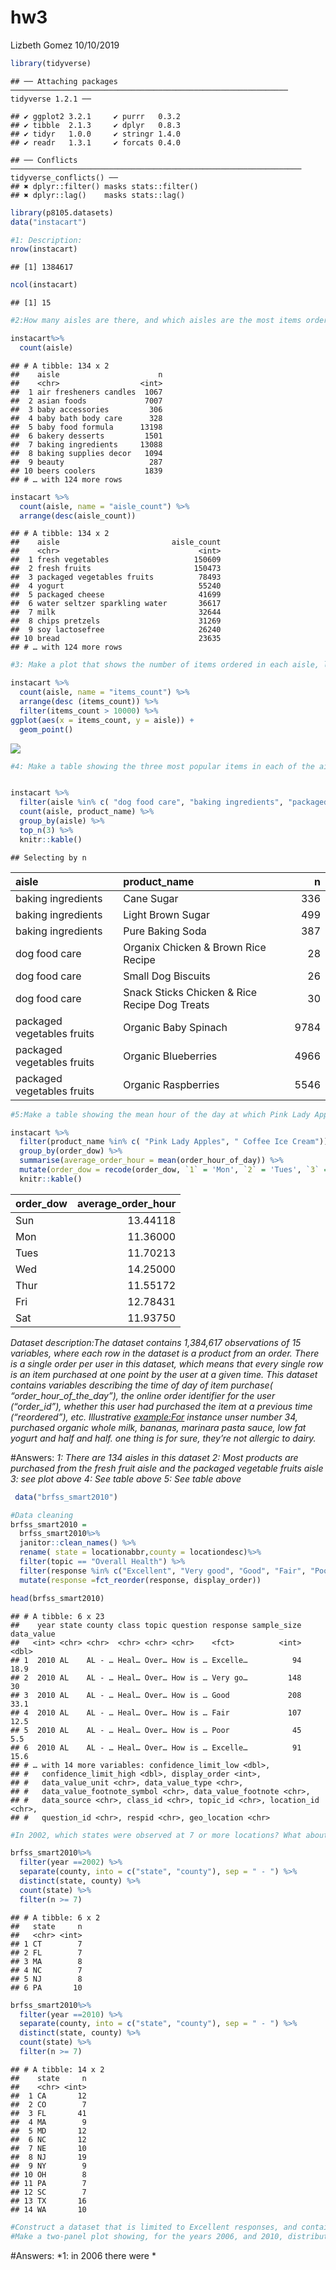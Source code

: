 hw3
================
Lizbeth Gomez
10/10/2019

``` r
library(tidyverse)
```

    ## ── Attaching packages ────────────────────────────────────────────────────────────── tidyverse 1.2.1 ──

    ## ✔ ggplot2 3.2.1     ✔ purrr   0.3.2
    ## ✔ tibble  2.1.3     ✔ dplyr   0.8.3
    ## ✔ tidyr   1.0.0     ✔ stringr 1.4.0
    ## ✔ readr   1.3.1     ✔ forcats 0.4.0

    ## ── Conflicts ───────────────────────────────────────────────────────────────── tidyverse_conflicts() ──
    ## ✖ dplyr::filter() masks stats::filter()
    ## ✖ dplyr::lag()    masks stats::lag()

``` r
library(p8105.datasets)
data("instacart")

#1: Description:
nrow(instacart)
```

    ## [1] 1384617

``` r
ncol(instacart)
```

    ## [1] 15

``` r
#2:How many aisles are there, and which aisles are the most items ordered from?

instacart%>%
  count(aisle)
```

    ## # A tibble: 134 x 2
    ##    aisle                      n
    ##    <chr>                  <int>
    ##  1 air fresheners candles  1067
    ##  2 asian foods             7007
    ##  3 baby accessories         306
    ##  4 baby bath body care      328
    ##  5 baby food formula      13198
    ##  6 bakery desserts         1501
    ##  7 baking ingredients     13088
    ##  8 baking supplies decor   1094
    ##  9 beauty                   287
    ## 10 beers coolers           1839
    ## # … with 124 more rows

``` r
instacart %>%
  count(aisle, name = "aisle_count") %>% 
  arrange(desc(aisle_count))
```

    ## # A tibble: 134 x 2
    ##    aisle                         aisle_count
    ##    <chr>                               <int>
    ##  1 fresh vegetables                   150609
    ##  2 fresh fruits                       150473
    ##  3 packaged vegetables fruits          78493
    ##  4 yogurt                              55240
    ##  5 packaged cheese                     41699
    ##  6 water seltzer sparkling water       36617
    ##  7 milk                                32644
    ##  8 chips pretzels                      31269
    ##  9 soy lactosefree                     26240
    ## 10 bread                               23635
    ## # … with 124 more rows

``` r
#3: Make a plot that shows the number of items ordered in each aisle, limiting this to aisles with more than 10000 items ordered. Arrange aisles sensibly, and organize your plot so others can read it.

instacart %>%
  count(aisle, name = "items_count") %>% 
  arrange(desc (items_count)) %>% 
  filter(items_count > 10000) %>% 
ggplot(aes(x = items_count, y = aisle)) + 
  geom_point()
```

![](Homework_3_files/figure-gfm/problem%201-1.png)<!-- -->

``` r
#4: Make a table showing the three most popular items in each of the aisles “baking ingredients”, “dog food care”, and “packaged vegetables fruits”. Include the number of times each item is ordered in your table.


instacart %>% 
  filter(aisle %in% c( "dog food care", "baking ingredients", "packaged vegetables fruits")) %>% 
  count(aisle, product_name) %>% 
  group_by(aisle) %>% 
  top_n(3) %>% 
  knitr::kable()
```

    ## Selecting by n

| aisle                      | product\_name                                 |    n |
| :------------------------- | :-------------------------------------------- | ---: |
| baking ingredients         | Cane Sugar                                    |  336 |
| baking ingredients         | Light Brown Sugar                             |  499 |
| baking ingredients         | Pure Baking Soda                              |  387 |
| dog food care              | Organix Chicken & Brown Rice Recipe           |   28 |
| dog food care              | Small Dog Biscuits                            |   26 |
| dog food care              | Snack Sticks Chicken & Rice Recipe Dog Treats |   30 |
| packaged vegetables fruits | Organic Baby Spinach                          | 9784 |
| packaged vegetables fruits | Organic Blueberries                           | 4966 |
| packaged vegetables fruits | Organic Raspberries                           | 5546 |

``` r
#5:Make a table showing the mean hour of the day at which Pink Lady Apples and Coffee Ice Cream are ordered on each day of the week; format this table for human readers (i.e. produce a 2 x 7 table)

instacart %>% 
  filter(product_name %in% c( "Pink Lady Apples", " Coffee Ice Cream")) %>% 
  group_by(order_dow) %>% 
  summarise(average_order_hour = mean(order_hour_of_day)) %>% 
  mutate(order_dow = recode(order_dow, `1` = 'Mon', `2` = 'Tues', `3` = 'Wed', `4` = 'Thur', `5` = 'Fri', `6` = 'Sat', `0` = 'Sun'))%>% 
  knitr::kable()
```

| order\_dow | average\_order\_hour |
| :--------- | -------------------: |
| Sun        |             13.44118 |
| Mon        |             11.36000 |
| Tues       |             11.70213 |
| Wed        |             14.25000 |
| Thur       |             11.55172 |
| Fri        |             12.78431 |
| Sat        |             11.93750 |

*Dataset description:The dataset contains 1,384,617 observations of 15
variables, where each row in the dataset is a product from an order.
There is a single order per user in this dataset, which means that every
single row is an item purchased at one point by the user at a given
time. This dataset contains variables describing the time of day of item
purchase( “order\_hour\_of\_the\_day”), the online order identifier for
the user (“order\_id”), whether this user had purchased the item at a
previous time (“reordered”), etc. Illustrative <example:For> instance
unser number 34, purchased organic whole milk, bananas, marinara pasta
sauce, low fat yogurt and half and half. one thing is for sure, they’re
not allergic to dairy.*

\#Answers: *1: There are 134 aisles in this dataset* *2: Most products
are purchased from the fresh fruit aisle and the packaged vegetable
fruits aisle* *3: see plot above* *4: See table above* *5: See table
above*

``` r
 data("brfss_smart2010")

#Data cleaning
brfss_smart2010 = 
  brfss_smart2010%>%
  janitor::clean_names() %>% 
  rename( state = locationabbr,county = locationdesc)%>%
  filter(topic == "Overall Health") %>% 
  filter(response %in% c("Excellent", "Very good", "Good", "Fair", "Poor")) %>% 
  mutate(response =fct_reorder(response, display_order))

head(brfss_smart2010)
```

    ## # A tibble: 6 x 23
    ##    year state county class topic question response sample_size data_value
    ##   <int> <chr> <chr>  <chr> <chr> <chr>    <fct>          <int>      <dbl>
    ## 1  2010 AL    AL - … Heal… Over… How is … Excelle…          94       18.9
    ## 2  2010 AL    AL - … Heal… Over… How is … Very go…         148       30  
    ## 3  2010 AL    AL - … Heal… Over… How is … Good             208       33.1
    ## 4  2010 AL    AL - … Heal… Over… How is … Fair             107       12.5
    ## 5  2010 AL    AL - … Heal… Over… How is … Poor              45        5.5
    ## 6  2010 AL    AL - … Heal… Over… How is … Excelle…          91       15.6
    ## # … with 14 more variables: confidence_limit_low <dbl>,
    ## #   confidence_limit_high <dbl>, display_order <int>,
    ## #   data_value_unit <chr>, data_value_type <chr>,
    ## #   data_value_footnote_symbol <chr>, data_value_footnote <chr>,
    ## #   data_source <chr>, class_id <chr>, topic_id <chr>, location_id <chr>,
    ## #   question_id <chr>, respid <chr>, geo_location <chr>

``` r
#In 2002, which states were observed at 7 or more locations? What about in 2010?

brfss_smart2010%>%
  filter(year ==2002) %>% 
  separate(county, into = c("state", "county"), sep = " - ") %>% 
  distinct(state, county) %>% 
  count(state) %>% 
  filter(n >= 7)
```

    ## # A tibble: 6 x 2
    ##   state     n
    ##   <chr> <int>
    ## 1 CT        7
    ## 2 FL        7
    ## 3 MA        8
    ## 4 NC        7
    ## 5 NJ        8
    ## 6 PA       10

``` r
brfss_smart2010%>%
  filter(year ==2010) %>% 
  separate(county, into = c("state", "county"), sep = " - ") %>% 
  distinct(state, county) %>% 
  count(state) %>% 
  filter(n >= 7)  
```

    ## # A tibble: 14 x 2
    ##    state     n
    ##    <chr> <int>
    ##  1 CA       12
    ##  2 CO        7
    ##  3 FL       41
    ##  4 MA        9
    ##  5 MD       12
    ##  6 NC       12
    ##  7 NE       10
    ##  8 NJ       19
    ##  9 NY        9
    ## 10 OH        8
    ## 11 PA        7
    ## 12 SC        7
    ## 13 TX       16
    ## 14 WA       10

``` r
#Construct a dataset that is limited to Excellent responses, and contains, year, state, and a variable that averages the data_value across locations within a state. Make a “spaghetti” plot of this average value over time within a state (that is, make a plot showing a line for each state across years – the geom_line geometry and group aesthetic will help).
#Make a two-panel plot showing, for the years 2006, and 2010, distribution of data_value for responses (“Poor” to “Excellent”) among locations in NY State
```

\#Answers: *1: in 2006 there were *
